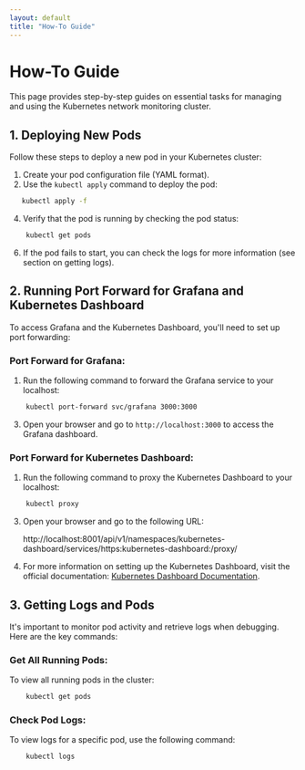 ```yaml
---
layout: default
title: "How-To Guide"
---
```

How-To Guide
================

This page provides step-by-step guides on essential tasks for managing and using the Kubernetes network monitoring cluster.

1\. Deploying New Pods
----------------------

Follow these steps to deploy a new pod in your Kubernetes cluster:

1.  Create your pod configuration file (YAML format).
2.  Use the `kubectl apply` command to deploy the pod:
```bash
   kubectl apply -f
```

4.  Verify that the pod is running by checking the pod status:
```bash
    kubectl get pods
```

6.  If the pod fails to start, you can check the logs for more information (see section on getting logs).

2\. Running Port Forward for Grafana and Kubernetes Dashboard
-------------------------------------------------------------

To access Grafana and the Kubernetes Dashboard, you'll need to set up port forwarding:

### Port Forward for Grafana:

1.  Run the following command to forward the Grafana service to your localhost:
```bash
    kubectl port-forward svc/grafana 3000:3000
```
3.  Open your browser and go to `http://localhost:3000` to access the Grafana dashboard.

### Port Forward for Kubernetes Dashboard:

1.  Run the following command to proxy the Kubernetes Dashboard to your localhost:
```bash
    kubectl proxy
```
3.  Open your browser and go to the following URL:

    http://localhost:8001/api/v1/namespaces/kubernetes-dashboard/services/https:kubernetes-dashboard:/proxy/

5.  For more information on setting up the Kubernetes Dashboard, visit the official documentation: [Kubernetes Dashboard Documentation](https://kubernetes.io/docs/tasks/access-application-cluster/web-ui-dashboard/).

3\. Getting Logs and Pods
-------------------------

It's important to monitor pod activity and retrieve logs when debugging. Here are the key commands:

### Get All Running Pods:

To view all running pods in the cluster:
```bash
    kubectl get pods
```
### Check Pod Logs:

To view logs for a specific pod, use the following command:
```bash
    kubectl logs
```